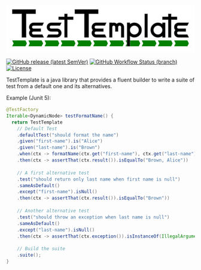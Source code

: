 <img src="./logo-640.png" alt="test template - logo" width="640"/>

[![GitHub release (latest SemVer)](https://img.shields.io/github/v/release/testtemplate/testtemplate?sort=semver)](https://github.com/testtemplate/testtemplate/releases)
[![GitHub Workflow Status (branch)](https://img.shields.io/github/workflow/status/testtemplate/testtemplate/build/master)](https://github.com/testtemplate/testtemplate/actions)
[![License](https://img.shields.io/github/license/testtemplate/testtemplate)](https://github.com/testtemplate/testtemplate/blob/master/LICENSE)

TestTemplate is a java library that provides a fluent builder to write a suite of test from a default one and its 
alternatives.

Example (Junit 5):
```java
@TestFactory
Iterable<DynamicNode> testFormatName() {
  return TestTemplate
    // Default Test
    .defaultTest("should format the name")
    .given("first-name").is("Alice")
    .given("last-name").is("Brown")
    .when(ctx -> formatName(ctx.get("first-name"), ctx.get("last-name")))
    .then(ctx -> assertThat(ctx.result()).isEqualTo("Brown, Alice"))
  
    // A first alternative test
    .test("should return only last name when first name is null")
    .sameAsDefault()
    .except("first-name").isNull()
    .then(ctx -> assertThat(ctx.result()).isEqualTo("Brown"))
    
    // Another alternative test
    .test("should throw an exception when last name is null")
    .sameAsDefault()
    .except("last-name").isNull()
    .then(ctx -> assertThat(ctx.exception()).isInstanceOf(IllegalArgumentException.class))
    
    // Build the suite
    .suite();
}
```